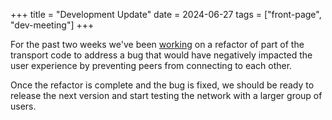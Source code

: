 +++
title = "Development Update"
date = 2024-06-27
tags = ["front-page", "dev-meeting"]
+++

For the past two weeks we've been [working](https://github.com/freenet/freenet-core/pull/1131) on 
a refactor of part of the transport code to address a bug that would have negatively impacted the 
user experience by preventing peers from connecting to each other.

Once the refactor is complete and the bug is fixed, we should be ready to release the next 
version and start testing the network with a larger group of users.
